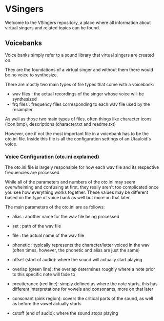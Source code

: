 # VSingers
Welcome to the VSingers repository, a place where all information about virtual singers and related topics can be found.

## Voicebanks
Voice banks simply refer to a sound library that virtual singers are created on.

They are the foundations of a virtual singer and without them there would be no voice to synthesize. 

There are mostly two main types of file types that come with a voicebank:
- wav files : the actual recordings of the singer whose voice will be synthesized
- frq files : frequency files corresponding to each wav file used by the resampler

As well as those two main types of files, often things like character icons (icon.bmp), descriptions (character.txt and readme.txt)

However, one if not the most important file in a voicebank has to be the oto.ini file. Inside this file is all the configuration settings of an Utauloid's voice.

### Voice Configuration (oto.ini explained)
The oto.ini file is largely responsible for how each wav file and its respective frequencies are processed. 

While all of the parameters and numbers of the oto.ini may seem overwhelming and confusing at first, they really aren't too complicated once you see how everything works together.
These values may be different based on the type of voice bank as well but more on that later.

The main parameters of the oto.ini are as follows:
- alias : another name for the wav file being processed
- set : path of the wav file 
- file : the actual name of the wav file
- phonetic : typically represents the character/letter voiced in the wav (often times, however, the phonetic and alias are just the same)

- offset (start of audio): where the sound will actually start playing
- overlap (green line): the overlap determines roughly where a note prior to this specific note will fade to
- preutterance (red line): simply defined as where the note starts, this has different interpretations for vowels and consonants, more on that later
- consonant (pink region): covers the critical parts of the sound, as well as before the vowel actually starts
- cutoff (end of audio): where the sound stops playing


